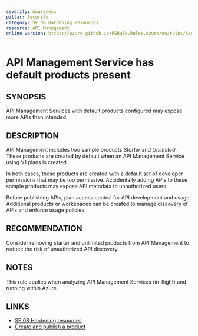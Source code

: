 ```yaml
---
severity: Awareness
pillar: Security
category: SE:08 Hardening resources
resource: API Management
online version: https://azure.github.io/PSRule.Rules.Azure/en/rules/Azure.APIM.SampleProducts/
---
```


# API Management Service has default products present

## SYNOPSIS

API Management Services with default products configured may expose more APIs than intended.

## DESCRIPTION

API Management includes two sample products _Starter_ and _Unlimited_.
These products are created by default when an API Management Service using V1 plans is created.

In both cases, these products are created with a default set of developer permissions that may be too permissive.
Accidentally adding APIs to these sample products may expose API metadata to unauthorized users.

Before publishing APIs, plan access control for API development and usage.
Additional products or workspaces can be created to manage discovery of APIs and enforce usage policies.

## RECOMMENDATION

Consider removing starter and unlimited products from API Management to reduce the risk of unauthorized API discovery.

## NOTES

This rule applies when analyzing API Management Services (in-flight) and running within Azure.

## LINKS

- [SE:08 Hardening resources](https://learn.microsoft.com/azure/well-architected/security/harden-resources)
- [Create and publish a product](https://learn.microsoft.com/azure/api-management/api-management-howto-add-products)
